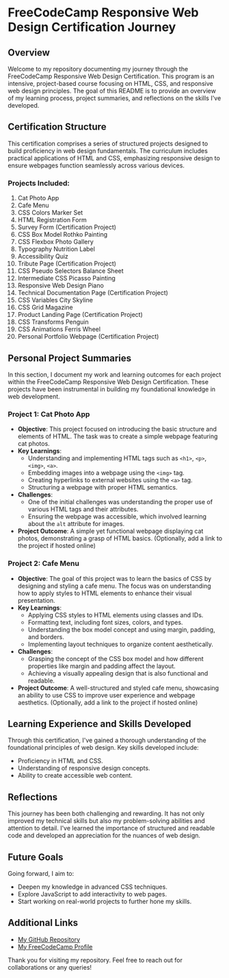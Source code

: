 # FreeCodeCamp Responsive Web Design Certification Journey

## Overview
Welcome to my repository documenting my journey through the FreeCodeCamp Responsive Web Design Certification. This program is an intensive, project-based course focusing on HTML, CSS, and responsive web design principles. The goal of this README is to provide an overview of my learning process, project summaries, and reflections on the skills I've developed.

## Certification Structure
This certification comprises a series of structured projects designed to build proficiency in web design fundamentals. The curriculum includes practical applications of HTML and CSS, emphasizing responsive design to ensure webpages function seamlessly across various devices.

### Projects Included:
1. Cat Photo App
2. Cafe Menu
3. CSS Colors Marker Set
4. HTML Registration Form
5. Survey Form (Certification Project)
6. CSS Box Model Rothko Painting
7. CSS Flexbox Photo Gallery
8. Typography Nutrition Label
9. Accessibility Quiz
10. Tribute Page (Certification Project)
11. CSS Pseudo Selectors Balance Sheet
12. Intermediate CSS Picasso Painting
13. Responsive Web Design Piano
14. Technical Documentation Page (Certification Project)
15. CSS Variables City Skyline
16. CSS Grid Magazine
17. Product Landing Page (Certification Project)
18. CSS Transforms Penguin
19. CSS Animations Ferris Wheel
20. Personal Portfolio Webpage (Certification Project)

## Personal Project Summaries

In this section, I document my work and learning outcomes for each project within the FreeCodeCamp Responsive Web Design Certification. These projects have been instrumental in building my foundational knowledge in web development.

### Project 1: Cat Photo App
- **Objective**: This project focused on introducing the basic structure and elements of HTML. The task was to create a simple webpage featuring cat photos.
- **Key Learnings**: 
    - Understanding and implementing HTML tags such as `<h1>`, `<p>`, `<img>`, `<a>`.
    - Embedding images into a webpage using the `<img>` tag.
    - Creating hyperlinks to external websites using the `<a>` tag.
    - Structuring a webpage with proper HTML semantics.
- **Challenges**: 
    - One of the initial challenges was understanding the proper use of various HTML tags and their attributes.
    - Ensuring the webpage was accessible, which involved learning about the `alt` attribute for images.
- **Project Outcome**: A simple yet functional webpage displaying cat photos, demonstrating a grasp of HTML basics. (Optionally, add a link to the project if hosted online)

### Project 2: Cafe Menu
- **Objective**: The goal of this project was to learn the basics of CSS by designing and styling a cafe menu. The focus was on understanding how to apply styles to HTML elements to enhance their visual presentation.
- **Key Learnings**: 
    - Applying CSS styles to HTML elements using classes and IDs.
    - Formatting text, including font sizes, colors, and types.
    - Understanding the box model concept and using margin, padding, and borders.
    - Implementing layout techniques to organize content aesthetically.
- **Challenges**: 
    - Grasping the concept of the CSS box model and how different properties like margin and padding affect the layout.
    - Achieving a visually appealing design that is also functional and readable.
- **Project Outcome**: A well-structured and styled cafe menu, showcasing an ability to use CSS to improve user experience and webpage aesthetics. (Optionally, add a link to the project if hosted online)

## Learning Experience and Skills Developed
Through this certification, I've gained a thorough understanding of the foundational principles of web design. Key skills developed include:

- Proficiency in HTML and CSS.
- Understanding of responsive design concepts.
- Ability to create accessible web content.

## Reflections
This journey has been both challenging and rewarding. It has not only improved my technical skills but also my problem-solving abilities and attention to detail. I've learned the importance of structured and readable code and developed an appreciation for the nuances of web design.

## Future Goals
Going forward, I aim to:
- Deepen my knowledge in advanced CSS techniques.
- Explore JavaScript to add interactivity to web pages.
- Start working on real-world projects to further hone my skills.

## Additional Links
- [My GitHub Repository](https://github.com/cristiano-afonso-da-silva/FrontEndJourney/tree/main/FreeCodeCamp/ResponsiveWebDesign)
- [My FreeCodeCamp Profile](https://www.freecodecamp.org/cristiano-afonso-da-silva)

Thank you for visiting my repository. Feel free to reach out for collaborations or any queries!